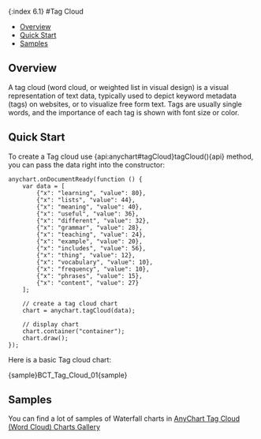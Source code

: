 {:index 6.1}
#Tag Cloud

* [Overview](#overview)
* [Quick Start](#quick_start)
* [Samples](#samples)

## Overview

A tag cloud (word cloud, or weighted list in visual design) is a visual representation of text data, typically used to depict keyword metadata (tags) on websites, or to visualize free form text. Tags are usually single words, and the importance of each tag is shown with font size or color.

## Quick Start

To create a Tag cloud use {api:anychart#tagCloud}tagCloud(){api} method, you can pass the data right into the constructor:

```
anychart.onDocumentReady(function () {
    var data = [
        {"x": "learning", "value": 80},
        {"x": "lists", "value": 44},
        {"x": "meaning", "value": 40},
        {"x": "useful", "value": 36},
        {"x": "different", "value": 32},
        {"x": "grammar", "value": 28},
        {"x": "teaching", "value": 24},
        {"x": "example", "value": 20},
        {"x": "includes", "value": 56},
        {"x": "thing", "value": 12},
        {"x": "vocabulary", "value": 10},
        {"x": "frequency", "value": 10},
        {"x": "phrases", "value": 15},
        {"x": "content", "value": 27}
    ];

    // create a tag cloud chart
    chart = anychart.tagCloud(data);

    // display chart
    chart.container("container");
    chart.draw();
});
```

Here is a basic Tag cloud chart:

{sample}BCT\_Tag\_Cloud\_01{sample}

## Samples

You can find a lot of samples of Waterfall charts in [AnyChart Tag Cloud (Word Cloud) Charts Gallery](https://www.anychart.com/products/anychart/gallery/Tag_Cloud/)
